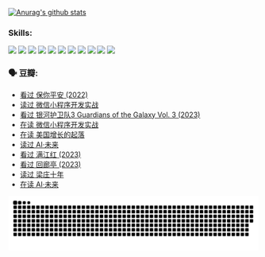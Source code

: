 
[![Anurag's github stats](https://github-readme-stats.vercel.app/api?username=w940853815)](https://github.com/anuraghazra/github-readme-stats)

### Skills:

<code><img height="32" src="https://cdn.jsdelivr.net/npm/simple-icons@v5/icons/python.svg"></code>
<code><img height="32" src="https://cdn.jsdelivr.net/npm/simple-icons@v5/icons/javascript.svg"></code>
<code><img height="32" src="https://cdn.jsdelivr.net/npm/simple-icons@v5/icons/django.svg"></code>
<code><img height="32" src="https://cdn.jsdelivr.net/npm/simple-icons@v5/icons/flask.svg"></code>
<code><img height="32" src="https://cdn.jsdelivr.net/npm/simple-icons@v5/icons/vuetify.svg"></code>
<code><img height="32" src="https://cdn.jsdelivr.net/npm/simple-icons@v5/icons/git.svg"></code>
<code><img height="32" src="https://cdn.jsdelivr.net/npm/simple-icons@v5/icons/docker.svg"></code>
<code><img height="32" src="https://cdn.jsdelivr.net/npm/simple-icons@v5/icons/postgresql.svg"></code>
<code><img height="32" src="https://cdn.jsdelivr.net/npm/simple-icons@v5/icons/elasticsearch.svg"></code>
<code><img height="32" src="https://cdn.jsdelivr.net/npm/simple-icons@v5/icons/macos.svg"></code>
<code><img height="32" src="https://cdn.jsdelivr.net/npm/simple-icons@v5/icons/linux.svg"></code>

### 🗣 豆瓣:

<!-- DOUBAN-ACTIVITIES:START -->
- [看过 保你平安‎ (2022)](https://www.douban.com/people/136069238/status/4239139510/?_i=84463436)
- [读过 微信小程序开发实战](https://www.douban.com/people/136069238/status/4237321528/?_i=84463436)
- [看过 银河护卫队3 Guardians of the Galaxy Vol. 3‎ (2023)](https://www.douban.com/people/136069238/status/4236631849/?_i=84463436)
- [在读 微信小程序开发实战](https://www.douban.com/people/136069238/status/4230177692/?_i=84463436)
- [在读 美国增长的起落](https://www.douban.com/people/136069238/status/4220055912/?_i=84463436)
- [读过 AI·未来](https://www.douban.com/people/136069238/status/4220054171/?_i=84463436)
- [看过 满江红‎ (2023)](https://www.douban.com/people/136069238/status/4219146433/?_i=84463436)
- [看过 回廊亭‎ (2023)](https://www.douban.com/people/136069238/status/4215992758/?_i=84463436)
- [读过 梁庄十年](https://www.douban.com/people/136069238/status/4206664969/?_i=84463436)
- [在读 AI·未来](https://www.douban.com/people/136069238/status/4206653520/?_i=84463436)
<!-- DOUBAN-ACTIVITIES:END -->


![Snake animation](https://raw.githubusercontent.com/w940853815/w940853815/output/github-contribution-grid-snake.svg)

<!--
**w940853815/w940853815** is a ✨ _special_ ✨ repository because its `README.md` (this file) appears on your GitHub profile.

Here are some ideas to get you started:

- 🔭 I’m currently working on ...
- 🌱 I’m currently learning ...
- 👯 I’m looking to collaborate on ...
- 🤔 I’m looking for help with ...
- 💬 Ask me about ...
- 📫 How to reach me: ...
- 😄 Pronouns: ...
- ⚡ Fun fact: ...
-->
